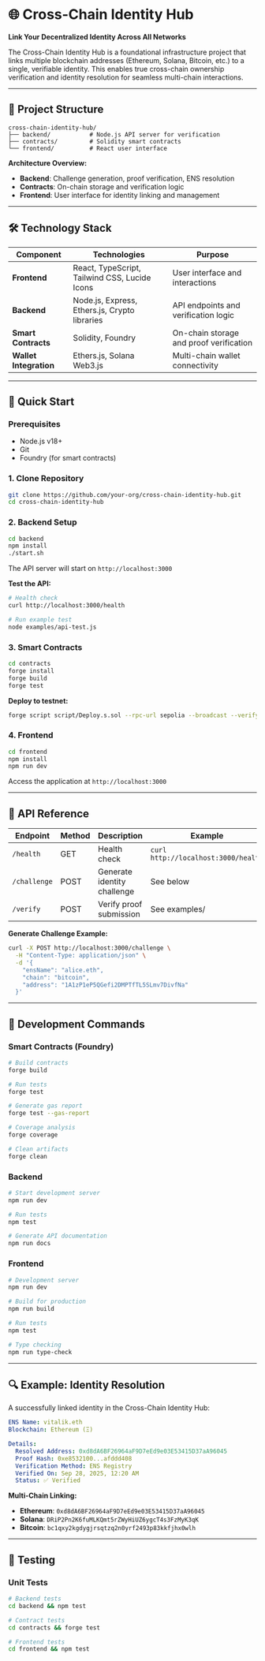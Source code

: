 # 🌐 Cross-Chain Identity Hub

**Link Your Decentralized Identity Across All Networks**

The Cross-Chain Identity Hub is a foundational infrastructure project that links multiple blockchain addresses (Ethereum, Solana, Bitcoin, etc.) to a single, verifiable identity. This enables true cross-chain ownership verification and identity resolution for seamless multi-chain interactions.

---

## 📁 Project Structure

```
cross-chain-identity-hub/
├── backend/           # Node.js API server for verification
├── contracts/         # Solidity smart contracts
└── frontend/          # React user interface
```

**Architecture Overview:**
- **Backend**: Challenge generation, proof verification, ENS resolution
- **Contracts**: On-chain storage and verification logic
- **Frontend**: User interface for identity linking and management

---

## 🛠️ Technology Stack

| Component | Technologies | Purpose |
|-----------|-------------|---------|
| **Frontend** | React, TypeScript, Tailwind CSS, Lucide Icons | User interface and interactions |
| **Backend** | Node.js, Express, Ethers.js, Crypto libraries | API endpoints and verification logic |
| **Smart Contracts** | Solidity, Foundry | On-chain storage and proof verification |
| **Wallet Integration** | Ethers.js, Solana Web3.js | Multi-chain wallet connectivity |

---

## 🚀 Quick Start

### Prerequisites
- Node.js v18+
- Git
- Foundry (for smart contracts)

### 1. Clone Repository
```bash
git clone https://github.com/your-org/cross-chain-identity-hub.git
cd cross-chain-identity-hub
```

### 2. Backend Setup
```bash
cd backend
npm install
./start.sh
```

The API server will start on `http://localhost:3000`

**Test the API:**
```bash
# Health check
curl http://localhost:3000/health

# Run example test
node examples/api-test.js
```

### 3. Smart Contracts
```bash
cd contracts
forge install
forge build
forge test
```

**Deploy to testnet:**
```bash
forge script script/Deploy.s.sol --rpc-url sepolia --broadcast --verify
```

### 4. Frontend
```bash
cd frontend
npm install
npm run dev
```

Access the application at `http://localhost:3000`

---

## 📡 API Reference

| Endpoint | Method | Description | Example |
|----------|--------|-------------|---------|
| `/health` | GET | Health check | `curl http://localhost:3000/health` |
| `/challenge` | POST | Generate identity challenge | See below |
| `/verify` | POST | Verify proof submission | See examples/ |

**Generate Challenge Example:**
```bash
curl -X POST http://localhost:3000/challenge \
  -H "Content-Type: application/json" \
  -d '{
    "ensName": "alice.eth",
    "chain": "bitcoin", 
    "address": "1A1zP1eP5QGefi2DMPTfTL5SLmv7DivfNa"
  }'
```

---

## 🔧 Development Commands

### Smart Contracts (Foundry)
```bash
# Build contracts
forge build

# Run tests
forge test

# Generate gas report
forge test --gas-report

# Coverage analysis
forge coverage

# Clean artifacts
forge clean
```

### Backend
```bash
# Start development server
npm run dev

# Run tests
npm test

# Generate API documentation
npm run docs
```

### Frontend
```bash
# Development server
npm run dev

# Build for production
npm run build

# Run tests
npm test

# Type checking
npm run type-check
```

---

## 🔍 Example: Identity Resolution

A successfully linked identity in the Cross-Chain Identity Hub:

```yaml
ENS Name: vitalik.eth
Blockchain: Ethereum (Ξ)

Details:
  Resolved Address: 0xd8dA6BF26964aF9D7eEd9e03E53415D37aA96045
  Proof Hash: 0xe8532100...afddd408
  Verification Method: ENS Registry
  Verified On: Sep 28, 2025, 12:20 AM
  Status: ✅ Verified
```

**Multi-Chain Linking:**
- **Ethereum**: `0xd8dA6BF26964aF9D7eEd9e03E53415D37aA96045`
- **Solana**: `DRiP2Pn2K6fuMLKQmt5rZWyHiUZ6ygcT4s3FzMyK3qK`
- **Bitcoin**: `bc1qxy2kgdygjrsqtzq2n0yrf2493p83kkfjhx0wlh`

---

## 🧪 Testing

### Unit Tests
```bash
# Backend tests
cd backend && npm test

# Contract tests
cd contracts && forge test

# Frontend tests  
cd frontend && npm test
```

